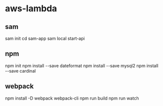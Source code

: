 # aws-lambda

## sam

sam init
cd sam-app
sam local start-api

## npm

npm init
npm install --save dateformat
npm install --save mysql2
npm install --save cardinal

## webpack

npm install -D webpack webpack-cli
npm run build
npm run watch
